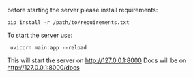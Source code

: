 before starting the server please install requirements:

```pip install -r /path/to/requirements.txt``` 

To start the server use:

``` uvicorn main:app --reload``` 

This will start the server on http://127.0.0.1:8000
Docs will be on http://127.0.0.1:8000/docs
